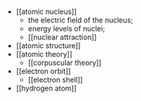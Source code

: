 - [[atomic nucleus]]
    - the electric field of the nucleus;
    - energy levels of nuclei;
    - [[nuclear attraction]]
- [[atomic structure]]
- [[atomic theory]]
    - [[corpuscular theory]]
- [[electron orbit]]
    - [[electron shell]]
- [[hydrogen atom]]

